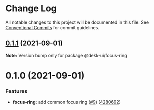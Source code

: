 # Change Log

All notable changes to this project will be documented in this file.
See [Conventional Commits](https://conventionalcommits.org) for commit guidelines.

## [0.1.1](https://github.com/dekk-app/design-system/compare/v0.1.0...v0.1.1) (2021-09-01)

**Note:** Version bump only for package @dekk-ui/focus-ring





# 0.1.0 (2021-09-01)


### Features

* **focus-ring:** add common focus ring ([#9](https://github.com/dekk-app/design-system/issues/9)) ([4280692](https://github.com/dekk-app/design-system/commit/4280692ea126519cf6f43f4c4b613301aad15b54))

